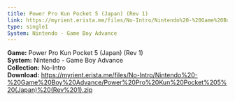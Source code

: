 ```yaml
---
title: Power Pro Kun Pocket 5 (Japan) (Rev 1)
link: https://myrient.erista.me/files/No-Intro/Nintendo%20-%20Game%20Boy%20Advance/Power%20Pro%20Kun%20Pocket%205%20(Japan)%20(Rev%201).zip
type: single1
System: Nintendo - Game Boy Advance
---
```

<b>Game:</b> Power Pro Kun Pocket 5 (Japan) (Rev 1)<br>
<b>System:</b> Nintendo - Game Boy Advance<br>
<b>Collection:</b> No-Intro<br>
<b>Download:</b> https://myrient.erista.me/files/No-Intro/Nintendo%20-%20Game%20Boy%20Advance/Power%20Pro%20Kun%20Pocket%205%20(Japan)%20(Rev%201).zip